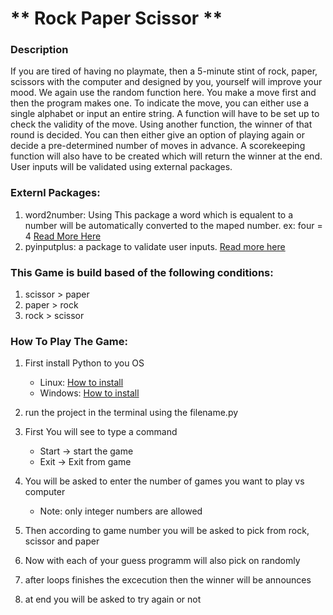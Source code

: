 # ** Rock Paper Scissor ** 

### Description
If you are tired of having no playmate, then a 5-minute stint of rock, paper, scissors with the computer and designed by you, yourself will improve your mood.
We again use the random function here. You make a move first and then the program makes one. To indicate the move, you can either use a single alphabet or input an entire string. A function will have to be set up to check the validity of the move.
Using another function, the winner of that round is decided. You can then either give an option of playing again or decide a pre-determined number of moves in advance. A scorekeeping function will also have to be created which will return the winner at the end.
User inputs will be validated using external packages.

### Externl Packages:
1. word2number: Using This package a word which is equalent to a number will be automatically converted to the maped number. ex: four = 4 [Read More Here](https://pypi.org/project/word2number/)
2. pyinputplus: a package to  validate user inputs. [Read more here](https://pypi.org/project/PyInputPlus/)
	

### This Game is build based of the following conditions:
1. scissor > paper
2. paper > rock
3. rock > scissor

### How To Play The Game:
1. First install Python to you OS
	* Linux: [How to install](https://www.digitalocean.com/community/tutorials/how-to-install-python-3-and-set-up-a-programming-environment-on-an-ubuntu-20-04-server)
	* Windows: [How to install](https://www.goodhousekeeping.com/uk/consumer-advice/technology/a30378443/how-to-install-windows-10/)

2. run the project in the terminal using the filename.py
3. First You will see to type a command 
	* Start -> start the game
	* Exit -> Exit from game
4. You will be asked to enter the number of games you want to play vs computer
	* Note: only integer numbers are allowed
5. Then according to game number you will be asked to pick from rock, scissor and paper
6. Now with each of your guess programm will also pick on randomly
7. after loops finishes the excecution then the winner will be announces
8. at end you will be asked to try again or not

